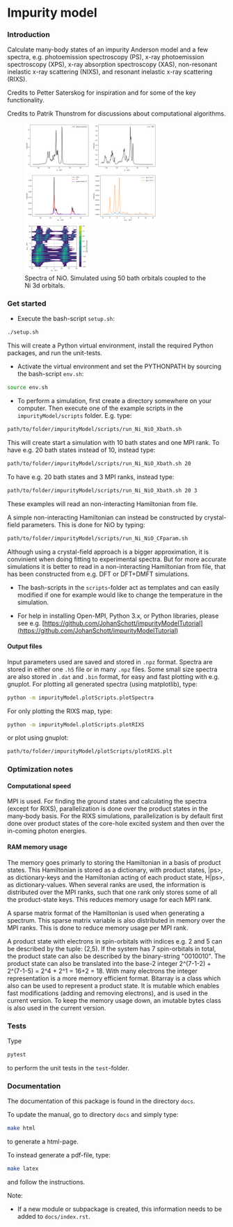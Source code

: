 # Impurity model

### Introduction

Calculate many-body states of an impurity Anderson model and a few spectra, e.g. photoemission spectroscopy (PS), x-ray photoemission spectroscopy (XPS), x-ray absorption spectroscopy (XAS), non-resonant inelastic x-ray scattering (NIXS), and resonant inelastic x-ray scattering (RIXS).

Credits to Petter Saterskog for inspiration and for some of the key functionality.

Credits to Patrik Thunstrom for discussions about computational algorithms.

<figure>
<div class="row">
  <div class="column">
  <img src="referenceOutput/Ni_NiO_50bath/ps.png" alt="Photoemission (PS)" width="150"/>
  <img src="referenceOutput/Ni_NiO_50bath/xps.png" alt="X-ray photoemission (XPS)" width="150"/>
  <img src="referenceOutput/Ni_NiO_50bath/xas.png" alt="X-ray absorption spectroscopy (XAS)" width="150"/>
  <img src="referenceOutput/Ni_NiO_50bath/nixs.png" alt="Non-resonant inelastic x-ray scattering (NIXS)" width="150"/>
  <img src="referenceOutput/Ni_NiO_50bath/rixs.png" alt="Resonant inelastic x-ray scattering (RIXS)" width="150"/>  </div>
</div>
<figcaption>Spectra of NiO. Simulated using 50 bath orbitals coupled to the Ni 3d orbitals.</figcaption>
</figure>

### Get started
- Execute the bash-script `setup.sh`:
```bash
./setup.sh
```
This will create a Python virtual environment, install the required Python packages, and run the unit-tests.

- Activate the virtual environment and set the PYTHONPATH by sourcing the bash-script `env.sh`:
```bash
source env.sh
```

- To perform a simulation, first create a directory somewhere on your computer.
Then execute one of the example scripts in the `impurityModel/scripts` folder. E.g. type:
```bash
path/to/folder/impurityModel/scripts/run_Ni_NiO_Xbath.sh
```
This will create start a simulation with 10 bath states and one MPI rank.
To have e.g. 20 bath states instead of 10, instead type:
```bash
path/to/folder/impurityModel/scripts/run_Ni_NiO_Xbath.sh 20
```
To have e.g. 20 bath states and 3 MPI ranks, instead type:
```bash
path/to/folder/impurityModel/scripts/run_Ni_NiO_Xbath.sh 20 3
```
These examples will read an non-interacting Hamiltonian from file.

A simple non-interacting Hamiltonian can instead be constructed by crystal-field parameters.
This is done for NiO by typing:
```bash
path/to/folder/impurityModel/scripts/run_Ni_NiO_CFparam.sh
```
Although using a crystal-field approach is a bigger approximation, it is convinient when doing fitting to experimental spectra.
But for more accurate simulations it is better to read in a non-interacting Hamiltonian from file, that has been constructed from e.g. DFT or DFT+DMFT simulations.

- The bash-scripts in the `scripts`-folder act as templates and can easily modified if one for example would like to change the temperature in the simulation. 

- For help in installing Open-MPI, Python 3.x, or Python libraries, please see e.g.
[https://github.com/JohanSchott/impurityModelTutorial](https://github.com/JohanSchott/impurityModelTutorial)


#### Output files
Input parameters used are saved and stored in `.npz` format.
Spectra are stored in either one `.h5` file or in many `.npz` files.
Some small size spectra are also stored in `.dat` and `.bin` format, for easy and fast plotting with e.g. gnuplot.
For plotting all generated spectra (using matplotlib), type:
```bash
python -m impurityModel.plotScripts.plotSpectra
```
For only plotting the RIXS map, type:
```bash
python -m impurityModel.plotScripts.plotRIXS
```
or plot using gnuplot:
```bash
path/to/folder/impurityModel/plotScripts/plotRIXS.plt
```

### Optimization notes

#### Computational speed
MPI is used.
For finding the ground states and calculating the spectra (except for RIXS), parallelization is done over the product states in the many-body basis.
For the RIXS simulations, parallelization is by default first done over product states of the core-hole excited system and then over the in-coming photon energies.

#### RAM memory usage
The memory goes primarly to storing the Hamiltonian in a basis of product states.
This Hamiltonian is stored as a dictionary, with product states, |ps>, as dictionary-keys
and the Hamiltonian acting of each product state, H|ps>, as dictionary-values.
When several ranks are used, the information is distributed over the MPI ranks, such that one rank only stores
some of all the product-state keys. This reduces memory usage for each MPI rank.

A sparse matrix format of the Hamiltonian is used when generating a spectrum.
This sparse matrix variable is also distributed in memory over the MPI ranks.
This is done to reduce memory usage per MPI rank.

A product state with electrons in spin-orbitals with indices e.g. 2 and 5 can be described by the tuple: (2,5).
If the system has 7 spin-orbitals in total, the product state can also be described by the binary-string "0010010".
The product state can also be translated into the base-2 integer 2^(7-1-2) + 2^(7-1-5) = 2^4 + 2^1 = 16+2 = 18.
With many electrons the integer representation is a more memory efficient format.
Bitarray is a class which also can be used to represent a product state.
It is mutable which enables fast modifications (adding and removing electrons), and is used in the current version.
To keep the memory usage down, an imutable bytes class is also used in the current version.

### Tests
Type
```bash
pytest
``` 
to perform the unit tests in the `test`-folder.

### Documentation
The documentation of this package is found in the directory `docs`.

To update the manual, go to directory `docs` and simply type:

```bash
make html
```
to generate a html-page.

To instead generate a pdf-file, type:
```bash
make latex
```
and follow the instructions.

Note:
- If a new module or subpackage is created, this information needs to be added to `docs/index.rst`.
